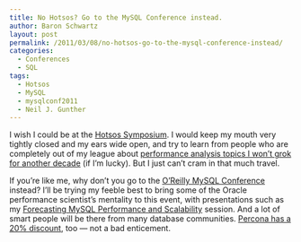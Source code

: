 ```yaml
---
title: No Hotsos? Go to the MySQL Conference instead.
author: Baron Schwartz
layout: post
permalink: /2011/03/08/no-hotsos-go-to-the-mysql-conference-instead/
categories:
  - Conferences
  - SQL
tags:
  - Hotsos
  - MySQL
  - mysqlconf2011
  - Neil J. Gunther
---
```

I wish I could be at the [Hotsos Symposium][1]. I would keep my mouth very tightly closed and my ears wide open, and try to learn from people who are completely out of my league about [performance analysis topics I won&#8217;t grok for another decade][2] (if I&#8217;m lucky). But I just can&#8217;t cram in that much travel.

If you&#8217;re like me, why don&#8217;t you go to the [O&#8217;Reilly MySQL Conference][3] instead? I&#8217;ll be trying my feeble best to bring some of the Oracle performance scientist&#8217;s mentality to this event, with presentations such as my [Forecasting MySQL Performance and Scalability][4] session. And a lot of smart people will be there from many database communities. [Percona has a 20% discount][5], too &#8212; not a bad enticement.

 [1]: http://www.hotsos.com/sym11.html
 [2]: http://perfdynamics.blogspot.com/2011/03/hotsos-2011-mine-gapp.html
 [3]: http://en.oreilly.com/mysql2011/
 [4]: http://en.oreilly.com/mysql2011/public/schedule/detail/17153
 [5]: http://www.mysqlperformanceblog.com/2011/02/24/friends-of-percona-get-20-off-at-the-mysql-conference/